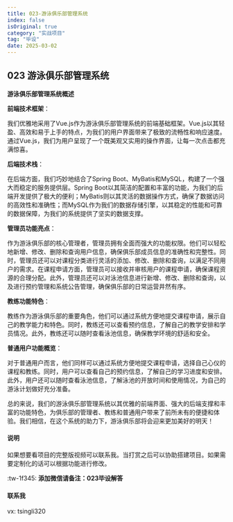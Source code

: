 ```yaml
---
title: 023-游泳俱乐部管理系统
index: false
isOriginal: true
category: "实战项目"
tag: "毕设"
date: 2025-03-02
---
```


## 023 游泳俱乐部管理系统
**游泳俱乐部管理系统概述**

**前端技术框架**：

我们优雅地采用了Vue.js作为游泳俱乐部管理系统的前端基础框架。Vue.js以其轻盈、高效和易于上手的特点，为我们的用户界面带来了极致的流畅性和响应速度。通过Vue.js，我们为用户呈现了一个既美观又实用的操作界面，让每一次点击都充满惊喜。

**后端技术栈**：

在后端方面，我们巧妙地结合了Spring Boot、MyBatis和MySQL，构建了一个强大而稳定的服务提供层。Spring Boot以其简洁的配置和丰富的功能，为我们的后端开发提供了极大的便利；MyBatis则以其灵活的数据操作方式，确保了数据访问的高效性和准确性；而MySQL作为我们的数据存储引擎，以其稳定的性能和可靠的数据保障，为我们的系统提供了坚实的数据支撑。

**管理员功能亮点**：

作为游泳俱乐部的核心管理者，管理员拥有全面而强大的功能权限。他们可以轻松地新增、修改、删除和查询用户信息，确保俱乐部成员信息的准确性和完整性。同时，管理员还可以对课程分类进行灵活的添加、修改、删除和查询，以满足不同用户的需求。在课程申请方面，管理员可以接收并审核用户的课程申请，确保课程资源的合理分配。此外，管理员还可以对泳池信息进行新增、修改、删除和查询，以及进行预约管理和系统公告管理，确保俱乐部的日常运营井然有序。

**教练功能特色**：

教练作为游泳俱乐部的重要角色，他们可以通过系统方便地提交课程申请，展示自己的教学能力和特色。同时，教练还可以查看预约信息，了解自己的教学安排和学员情况。此外，教练还可以随时查看泳池信息，确保教学环境的舒适和安全。

**普通用户功能概览**：

对于普通用户而言，他们同样可以通过系统方便地提交课程申请，选择自己心仪的课程和教练。同时，用户可以查看自己的预约信息，了解自己的学习进度和安排。此外，用户还可以随时查看泳池信息，了解泳池的开放时间和使用情况，为自己的游泳计划做好充分准备。

总的来说，我们的游泳俱乐部管理系统以其优雅的前端界面、强大的后端支撑和丰富的功能特色，为俱乐部的管理者、教练和普通用户带来了前所未有的便捷和体验。我们相信，在这个系统的助力下，游泳俱乐部将会迎来更加美好的明天！
#### 说明
如果想要看项目的完整版视频可以联系我。当打赏之后可以协助搭建项目。如果需要定制化的话可以根据功能进行修改。

:tw-1f345: **添加微信请备注：023毕设解答**

#### 联系我
vx: tsingli320
